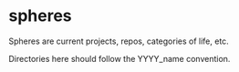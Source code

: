 # spheres
Spheres are current projects, repos, categories of life, etc.

Directories here should follow the YYYY_name convention.